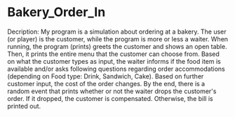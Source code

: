 # Bakery_Order_In
Decription: 
My program is a simulation about ordering at a bakery. The user (or player) is
the customer, while the program is more or less a waiter. When running, the
program (prints) greets the customer and shows an open table. Then, it prints the
entire menu that the customer can choose from. Based on what the customer types as
input, the waiter informs if the food item is available and/or asks following questions 
regarding order accommodations (depending on Food type: Drink, Sandwich, Cake). Based on
further customer input, the cost of the order changes. By the end, there is a random 
event that prints whether or not the waiter drops the customer's order. If it dropped, 
the customer is compensated. Otherwise, the bill is printed out.
